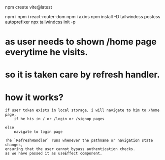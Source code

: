 npm create vite@latest

npm i
npm i react-router-dom
npm i axios
npm install -D tailwindcss postcss autoprefixer
npx tailwindcss init -p

# as user needs to shown /home page everytime he visits.

# so it is taken care by refresh handler.

# how it works?

    if user token exists in local storage, i will navigate to him to /home page,
        if he his in / or /login or /signup pages

    else
        navigate to login page

    The `RefreshHandler` runs whenever the pathname or navigation state changes,
    ensuring that the user cannot bypass authentication checks.
    as we have passed it as useEffect component.
